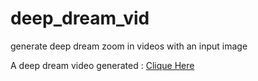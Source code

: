 # deep_dream_vid
generate deep dream zoom in videos with an input image

A deep dream video generated : [Clique Here](https://drive.google.com/file/d/1TYMMe3grKsE64UHoeFF9BxY9_66TC-rM/view?usp=sharing)

